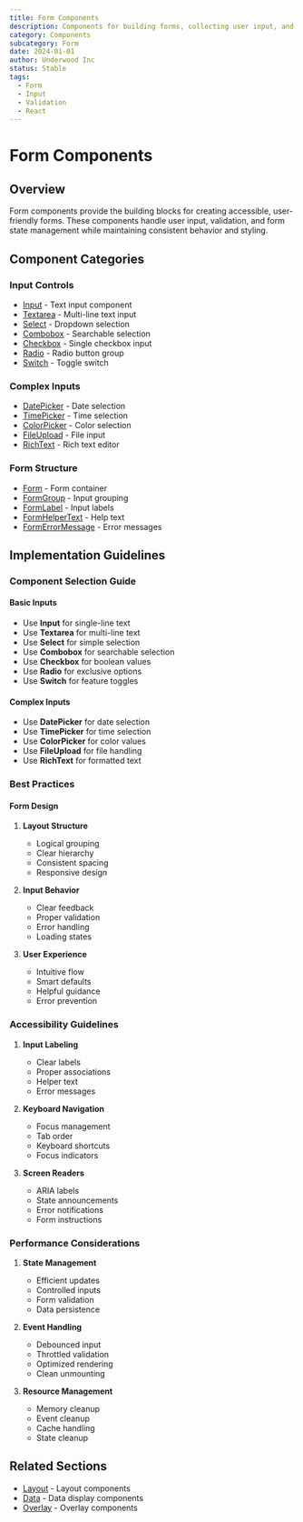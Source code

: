 ```yaml
---
title: Form Components
description: Components for building forms, collecting user input, and handling form state
category: Components
subcategory: Form
date: 2024-01-01
author: Underwood Inc
status: Stable
tags:
  - Form
  - Input
  - Validation
  - React
---
```


# Form Components

## Overview

Form components provide the building blocks for creating accessible, user-friendly forms. These components handle user input, validation, and form state management while maintaining consistent behavior and styling.

## Component Categories

### Input Controls

- [Input](/react-component-patterns/form/input.md) - Text input component
- [Textarea](/react-component-patterns/form/textarea.md) - Multi-line text input
- [Select](/react-component-patterns/form/select.md) - Dropdown selection
- [Combobox](/react-component-patterns/form/combobox.md) - Searchable selection
- [Checkbox](/react-component-patterns/form/checkbox.md) - Single checkbox input
- [Radio](/react-component-patterns/form/radio.md) - Radio button group
- [Switch](/react-component-patterns/form/switch.md) - Toggle switch

### Complex Inputs

- [DatePicker](/react-component-patterns/form/date-picker.md) - Date selection
- [TimePicker](/react-component-patterns/form/time-picker.md) - Time selection
- [ColorPicker](/react-component-patterns/form/color-picker.md) - Color selection
- [FileUpload](/react-component-patterns/form/file-upload.md) - File input
- [RichText](/react-component-patterns/form/rich-text.md) - Rich text editor

### Form Structure

- [Form](/react-component-patterns/form/form.md) - Form container
- [FormGroup](/react-component-patterns/form/form-group.md) - Input grouping
- [FormLabel](/react-component-patterns/form/form-label.md) - Input labels
- [FormHelperText](/react-component-patterns/form/form-helper-text.md) - Help text
- [FormErrorMessage](/react-component-patterns/form/form-error-message.md) - Error messages

## Implementation Guidelines

### Component Selection Guide

#### Basic Inputs

- Use **Input** for single-line text
- Use **Textarea** for multi-line text
- Use **Select** for simple selection
- Use **Combobox** for searchable selection
- Use **Checkbox** for boolean values
- Use **Radio** for exclusive options
- Use **Switch** for feature toggles

#### Complex Inputs

- Use **DatePicker** for date selection
- Use **TimePicker** for time selection
- Use **ColorPicker** for color values
- Use **FileUpload** for file handling
- Use **RichText** for formatted text

### Best Practices

#### Form Design

1. **Layout Structure**
   - Logical grouping
   - Clear hierarchy
   - Consistent spacing
   - Responsive design

2. **Input Behavior**
   - Clear feedback
   - Proper validation
   - Error handling
   - Loading states

3. **User Experience**
   - Intuitive flow
   - Smart defaults
   - Helpful guidance
   - Error prevention

### Accessibility Guidelines

1. **Input Labeling**
   - Clear labels
   - Proper associations
   - Helper text
   - Error messages

2. **Keyboard Navigation**
   - Focus management
   - Tab order
   - Keyboard shortcuts
   - Focus indicators

3. **Screen Readers**
   - ARIA labels
   - State announcements
   - Error notifications
   - Form instructions

### Performance Considerations

1. **State Management**
   - Efficient updates
   - Controlled inputs
   - Form validation
   - Data persistence

2. **Event Handling**
   - Debounced input
   - Throttled validation
   - Optimized rendering
   - Clean unmounting

3. **Resource Management**
   - Memory cleanup
   - Event cleanup
   - Cache handling
   - State cleanup

## Related Sections

- [Layout](/react-component-patterns/layout/index.md) - Layout components
- [Data](/react-component-patterns/data/index.md) - Data display components
- [Overlay](/react-component-patterns/overlay/index.md) - Overlay components 